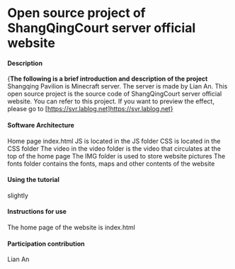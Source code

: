 # Open source project of ShangQingCourt server official website

#### Description
{**The following is a brief introduction and description of the project**
Shangqing Pavilion is Minecraft server. The server is made by Lian An. This open source project is the source code of ShangQingCourt server official website. You can refer to this project. If you want to preview the effect, please go to [https://svr.lablog.net]https://svr.lablog.net}

#### Software Architecture
Home page index.html
JS is located in the JS folder
CSS is located in the CSS folder
The video in the video folder is the video that circulates at the top of the home page
The IMG folder is used to store website pictures
The fonts folder contains the fonts, maps and other contents of the website

#### Using the tutorial
slightly

#### Instructions for use
The home page of the website is index.html

#### Participation contribution
Lian An
